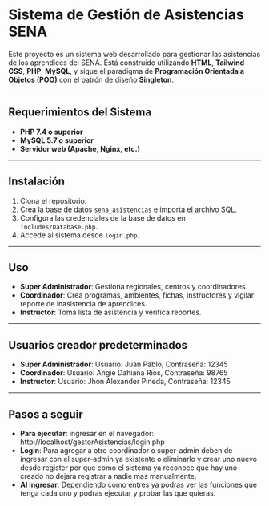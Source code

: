 # Sistema de Gestión de Asistencias SENA

Este proyecto es un sistema web desarrollado para gestionar las asistencias de los aprendices del SENA. Está construido utilizando **HTML**, **Tailwind CSS**, **PHP**, **MySQL**, y sigue el paradigma de **Programación Orientada a Objetos (POO)** con el patrón de diseño **Singleton**.

---

## Requerimientos del Sistema

- **PHP 7.4 o superior**
- **MySQL 5.7 o superior**
- **Servidor web (Apache, Nginx, etc.)**

---

## Instalación

1. Clona el repositorio.
2. Crea la base de datos `sena_asistencias` e importa el archivo SQL.
3. Configura las credenciales de la base de datos en `includes/Database.php`.
4. Accede al sistema desde `login.php`.

---

## Uso

- **Super Administrador**: Gestiona regionales, centros y coordinadores.
- **Coordinador**: Crea programas, ambientes, fichas, instructores y vigilar reporte de inasistencia de aprendices.
- **Instructor**: Toma lista de asistencia y verifica reportes.

---

## Usuarios creador predeterminados
- **Super Administrador**: Usuario: Juan Pablo,  Contraseña: 12345
- **Coordinador**: Usuario: Angie Dahiana Rios, Contraseña: 98765
- **Instructor**: Usuario: Jhon Alexander Pineda, Contraseña: 12345

--- 

## Pasos a seguir
- **Para ejecutar**: ingresar en el navegador: http://localhost/gestorAsistencias/login.php
- **Login**: Para agregar a otro coordinador o super-admin deben de ingresar con el super-admin ya existente o eliminarlo y crear uno nuevo desde register por que como el sistema ya reconoce que hay uno creado no dejara registrar a nadie mas manualmente.
- **Al ingresar**: Dependiendo como entres ya podras ver las funciones que tenga cada uno y podras ejecutar y probar las que quieras.